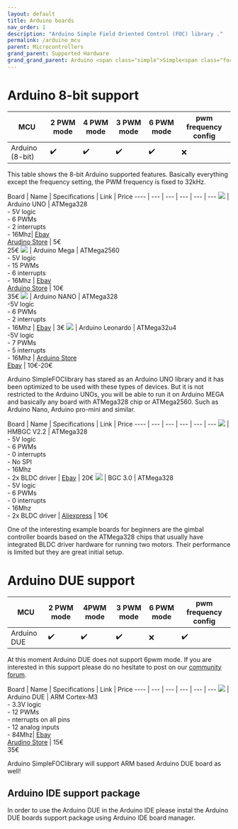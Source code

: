```yaml
---
layout: default
title: Arduino boards
nav_order: 1
description: "Arduino Simple Field Oriented Control (FOC) library ."
permalink: /arduino_mcu
parent: Microcontrollers
grand_parent: Supported Hardware
grand_grand_parent: Arduino <span class="simple">Simple<span class="foc">FOC</span>library</span>
---
```

# Arduino 8-bit support


MCU | 2 PWM mode | 4 PWM mode | 3 PWM mode | 6 PWM mode | pwm frequency config 
--- | --- |--- |--- |--- |--- 
Arduino (8-bit) | ✔️ | ✔️ | ✔️ | ✔️ | ❌

This table shows the 8-bit Arduino supported features. Basically everything except the frequency setting, the PWM frequency is fixed to 32kHz.


 Board | Name | Specifications | Link | Price
---- | --- | --- | --- | --- | ---
[<img src="extras/Images/arduino_uno.jpg" class="imgtable150">](https://store.arduino.cc/arduino-uno-rev3-smd) | Arduino UNO | ATMega328 <br>- 5V logic<br> - 6 PWMs<br>- 2 interrupts<br>- 16Mhz| [Ebay](https://www.ebay.com/itm/NEW-Arduino-UNO-R3-ATMEGA328P-CH340G-Microcontroller-Board-Bootloader-USB/323962801627?hash=item4b6db00ddb:g:ihUAAOSwLc1dNWCd)<br> [Arudino Store](https://store.arduino.cc/arduino-uno-rev3-smd) | 5€<br>25€ 
[<img src="extras/Images/mega.png" class="imgtable150">](https://store.arduino.cc/arduino-mega-2560-rev3) | Arduino Mega |  ATMega2560 <br>- 5V logic<br> - 15 PWMs<br>- 6 interrupts<br>- 16Mhz | [Ebay](https://www.ebay.com/itm/MEGA-2560-R3-Development-Board-CH340G-ATMEGA-2560-Kit-USB-Cable-For-Arduino-New/253764643649?epid=25019988960&_trkparms=ispr%3D1&hash=item3b158d2b41:g:C44AAOSwomJapjfF&enc=AQAEAAACYIQvEcHUrT7nmUC3yY5qbPyaBN1nJEDYW8MyypsJPgXK3AqiNsU0sSphPu4g6Qid31UfuUmxbibd03S6nwGFOtPRQtA6b7fwyQa%2BlHjHz58lNHKPszpYYTTo0kkJEDqmhf4Wiz0dmrGPE5aFjKQswyzpK0%2FagGHK8e518kkvgI15vEk3BEXEnW%2BgpNypJKacwMKe1INf06jl%2BrC%2FW50ef2gL1FPUQyUq9fK4Rm4tPSr28E52usHYczBDbdMdghFUExt3Ge%2B0iSj4t%2BcsyM2NGC%2BjCDDA8FBe3W5K8wg80e2DQwtM1R8Bpxrt6qJdyWZWigo8m4dpWLS%2Brmys9YJWASnU6mnFZoy4SLPUBLFK560rONYnB7aPohtZNJ%2BjCJPDLOQISm6tmGZVF5fMNu6iLYwYG8WG7J3c7rGVeUiDnJdf%2Fz68BNLAvth%2FnSoI9w7Jau%2Fd19gx3WYQbxgipDAmxgrVhGYlPrEvTSqCLIno1u3W%2FTI7FhSpNW%2Bgzw94kG%2FFgR9ieLRyv9p0w%2BYY3rrJepqCtlCJNkKflPpj4WAcXxBHHaQLJOr2mr7E2wRdwTBstIdCtoMmIp%2BjTRJFApIoT7fnEEIcMZyfLvbQZtemIQKHxpuibWKjQZU99awWsbMBlE0SRWaxRhML5YGORIjmgbIUyFdy9fiWHDcRpoKQJPsV6N3HUkRg9yU9cZ0m5w4ywXpiv7vHA8JFZg7hy5INiPGWwcxTRabpanq%2FWCB%2Bb4AN6%2BFP4%2Bqes86XVNe0YemDM1cBQWiHHjGxAHbw8gWuCZvXoc7XsJE5lrmQTsB1%2F%2FG6&checksum=253764643649687cd36869924033b58b75e082ef568d)<br>[Arduino Store](https://store.arduino.cc/arduino-mega-2560-rev3) | 10€<br>35€ 
[<img src="extras/Images/nano.png" class="imgtable150">](https://www.ebay.com/itm/Nano-V3-0-USB-ATmega328P-AU-16MHz-5V-CH340G-Micro-Controller-Board-For-Arduino/223471184608?hash=item3407ebaae0:g:-gMAAOSwdzBcpfIA) | Arduino NANO |  ATMega328<br> -5V logic<br> - 6 PWMs <br>- 2 interrupts<br> - 16Mhz  | [Ebay](https://www.ebay.com/itm/Nano-V3-0-USB-ATmega328P-AU-16MHz-5V-CH340G-Micro-Controller-Board-For-Arduino/223471184608?hash=item3407ebaae0:g:-gMAAOSwdzBcpfIA) | 3€
[<img src="extras/Images/leonardo.jpg" class="imgtable150">](https://www.ebay.com/itm/273179578365?_trkparms=ispr%3D1&hash=item3f9ac58ffd:g:YfwAAOSwPHxa4ZlY&amdata=enc%3AAQAGAAACoPYe5NmHp%252B2JMhMi7yxGiTJkPrKr5t53CooMSQt2orsSlHY%252FYTip4QFVjNQrCEJt6hoLoNTcHEHwr8khbAFvff6C28MEXvk7mrnZA4pnppdXKQsL%252FE9Wh8pAUc3iWzm1VJuF%252FS5wNILaEU4f7M8nBd0QJTxlrqHLkH3pOz3U%252B3sQ8%252B0KzepjpsiVtDx8Mb3TzypIm%252FmlUEMVUVW2UTJUHVzzjFjTPCATEWPIB4zndeCTbYhRS%252B7liEL%252BVUmcgbVcIcyrRXDzBsVdgvAa91GftapFNDglXxkR%252Bp9iR1C68H9v5%252B2YcMo6jqYJFuxxUQNW19o3woxchbmhxAhx1iGBYe86d%252FyD%252FUKX8c0sdKPTDGbzEh1XInVUQTM1h%252B%252FiU8cevC1RlPYF7wk0TER7vrptfpP%252BN1QOo726q7kCLOP2raujcGnPDQ77VWTt5RVl1uaKgB4ir2fPSGmQp%252BPmtysS7YSj0MjXlEdh%252FLFkM%252FPNR6Ty1dIE1KKq0ky98Vzi5mbOsN7SmyzLPRCM5sb6ecB%252Ff4vhFnVCqdDzKcjssSAlZk5xA4bBKRPXL7KF3FB%252F1jDXsCTK%252B20YnLh4aL4d2MVYYzGlE7376p8OALxJPnP85C3dUCpqfXen%252BApo0qwcv2vaxJXLwAm5I9c92EDOqd7Uux%252BK2O8flq%252BqMnv747wbUi0M%252BSMiBu8oE41TsibPTuskN9iatKrvaSGClewOK7GWErvTdEA3XowqzP6yVd6ZnAqC%252BbH47zHhm6GengdbCxu5ls5YwinEgFtzI6YW4SdRpoaLHosmKFo291YEZlCoSwZ7PpMddXD%252FW8rBq647RjFSZGWhiU3AEC03N9H1mJGhbAkSkX4LH11VprxwYEkhVnIpDR7v0MGFgxdfr37i3eDxUw%253D%253D%7Campid%3APL_CLK%7Cclp%3A2334524) | Arduino Leonardo |  ATMega32u4<br> -5V logic<br> - 7 PWMs <br>- 5 interrupts<br> - 16Mhz  | [Arduino    Store](https://store-usa.arduino.cc/products/arduino-leonardo-with-headers)<br>[Ebay](https://www.ebay.com/itm/273179578365?_trkparms=ispr%3D1&hash=item3f9ac58ffd:g:YfwAAOSwPHxa4ZlY&amdata=enc%3AAQAGAAACoPYe5NmHp%252B2JMhMi7yxGiTJkPrKr5t53CooMSQt2orsSlHY%252FYTip4QFVjNQrCEJt6hoLoNTcHEHwr8khbAFvff6C28MEXvk7mrnZA4pnppdXKQsL%252FE9Wh8pAUc3iWzm1VJuF%252FS5wNILaEU4f7M8nBd0QJTxlrqHLkH3pOz3U%252B3sQ8%252B0KzepjpsiVtDx8Mb3TzypIm%252FmlUEMVUVW2UTJUHVzzjFjTPCATEWPIB4zndeCTbYhRS%252B7liEL%252BVUmcgbVcIcyrRXDzBsVdgvAa91GftapFNDglXxkR%252Bp9iR1C68H9v5%252B2YcMo6jqYJFuxxUQNW19o3woxchbmhxAhx1iGBYe86d%252FyD%252FUKX8c0sdKPTDGbzEh1XInVUQTM1h%252B%252FiU8cevC1RlPYF7wk0TER7vrptfpP%252BN1QOo726q7kCLOP2raujcGnPDQ77VWTt5RVl1uaKgB4ir2fPSGmQp%252BPmtysS7YSj0MjXlEdh%252FLFkM%252FPNR6Ty1dIE1KKq0ky98Vzi5mbOsN7SmyzLPRCM5sb6ecB%252Ff4vhFnVCqdDzKcjssSAlZk5xA4bBKRPXL7KF3FB%252F1jDXsCTK%252B20YnLh4aL4d2MVYYzGlE7376p8OALxJPnP85C3dUCpqfXen%252BApo0qwcv2vaxJXLwAm5I9c92EDOqd7Uux%252BK2O8flq%252BqMnv747wbUi0M%252BSMiBu8oE41TsibPTuskN9iatKrvaSGClewOK7GWErvTdEA3XowqzP6yVd6ZnAqC%252BbH47zHhm6GengdbCxu5ls5YwinEgFtzI6YW4SdRpoaLHosmKFo291YEZlCoSwZ7PpMddXD%252FW8rBq647RjFSZGWhiU3AEC03N9H1mJGhbAkSkX4LH11VprxwYEkhVnIpDR7v0MGFgxdfr37i3eDxUw%253D%253D%7Campid%3APL_CLK%7Cclp%3A2334524) | 10€-20€

Arduino <span class="simple">Simple<span class="foc">FOC</span>library</span> has stared as an Arduino UNO library and it has been optimized to be used with these types of devices. But it is not restricted to the Arduino UNOs, you will be able to run it on Arduino MEGA and basically any board with ATMega328 chip or ATMega2560. Such as Arduino Nano, Arduino pro-mini and similar.

Board | Name | Specifications | Link | Price
---- | --- | --- | --- | --- | ---
[<img src="extras/Images/pinout.jpg" class="imgtable150">](https://www.ebay.com/itm/HMBGC-V2-0-3-Axle-Gimbal-Controller-Control-Plate-Board-Module-with-Sensor/351497840990?hash=item51d6e7695e:g:BAsAAOSw0QFXBxrZ:rk:1:pf:1) | HMBGC V2.2 |  ATMega328<br> - 5V logic<br> - 6 PWMs <br>- 0 interrupts<br> - No SPI<br>- 16Mhz <br> - 2x BLDC driver | [Ebay](https://www.ebay.com/itm/HMBGC-V2-0-3-Axle-Gimbal-Controller-Control-Plate-Board-Module-with-Sensor/351497840990?hash=item51d6e7695e:g:BAsAAOSw0QFXBxrZ:rk:1:pf:1) | 20€
[<img src="extras/Images/bgc_30.jpg" class="imgtable150">](https://fr.aliexpress.com/item/4000411471994.html?spm=a2g0o.productlist.0.0.5d047d57y4zGC4&algo_pvid=861ada4b-b12f-4019-be84-fae9870a12ed&algo_expid=861ada4b-b12f-4019-be84-fae9870a12ed-1&btsid=0ab6f83a15906954691168349e30d7&ws_ab_test=searchweb0_0,searchweb201602_,searchweb201603_) | BGC 3.0 |  ATMega328<br>- 5V logic<br> - 6 PWMs <br>- 0 interrupts<br> - 16Mhz <br> - 2x BLDC driver | [Aliexpress](https://fr.aliexpress.com/item/4000411471994.html?spm=a2g0o.productlist.0.0.5d047d57y4zGC4&algo_pvid=861ada4b-b12f-4019-be84-fae9870a12ed&algo_expid=861ada4b-b12f-4019-be84-fae9870a12ed-1&btsid=0ab6f83a15906954691168349e30d7&ws_ab_test=searchweb0_0,searchweb201602_,searchweb201603_) | 10€

One of the interesting example boards for beginners are the gimbal controller boards based on the ATMega328 chips that usually have integrated BLDC driver hardware for running two motors. Their performance is limited but they are great initial setup.

# Arduino DUE support

MCU | 2 PWM mode | 4PWM mode | 3 PWM mode | 6 PWM mode | pwm frequency config 
--- | --- |--- |--- |--- |--- 
Arduino DUE  | ✔️ | ✔️ | ✔️ | ❌ | ✔️

At this moment Arduino DUE does not support 6pwm mode. If you are interested in this support please do no hesitate to post on our [community forum](https://community.simplefoc.com).

 Board | Name | Specifications | Link | Price
---- | --- | --- | --- | --- | ---
[<img src="extras/Images/due.jpg" class="imgtable150">](https://store.arduino.cc/arduino-due) | Arduino DUE | ARM Cortex-M3 <br>- 3.3V logic<br> - 12 PWMs<br>- nterrupts on all pins <br> - 12 analog inputs <br>- 84Mhz| [Ebay](https://www.ebay.com/itm/ARM-Cortex-M3-Control-Board-Module-DUE-R3-SAM3X8E-32-bit-Arduino-Without-Cable/113795035918?hash=item1a7eb6730e:g:7usAAOSws3ldD45r)<br> [Arudino Store](https://store.arduino.cc/arduino-due) | 15€<br>35€ 

Arduino <span class="simple">Simple<span class="foc">FOC</span>library</span> will support ARM based Arduino DUE board as well!


## Arduino IDE support package
In order to use the Arduino DUE in the Arduino IDE please instal the Arduino DUE boards support package using Arduino IDE board manager.